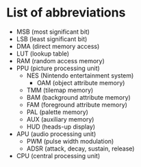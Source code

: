 # List of abbreviations

- MSB (most significant bit)
- LSB (least significant bit)
- DMA (direct memory access)
- LUT (lookup table)
- RAM (random access memory)
- PPU (picture processing unit)
  - NES (Nintendo entertainment system)
    - OAM (object attribute memory)
  - TMM (tilemap memory)
  - BAM (background attribute memory)
  - FAM (foreground attribute memory)
  - PAL (palette memory)
  - AUX (auxiliary memory)
  - HUD (heads-up display)
- APU (audio processing unit)
  - PWM (pulse width modulation)
  - ADSR (attack, decay, sustain, release)
- CPU (central processing unit)
